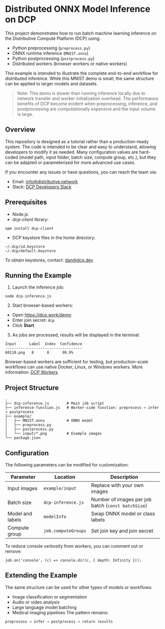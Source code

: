 # Distributed ONNX Model Inference on DCP
This project demonstrates how to run batch machine learning inference on the Distributive Compute Platform (DCP) using:

* Python preprocessing (`preprocess.py`)
* ONNX runtime inference (`MNIST.onnx`)
* Python postprocessing (`postprocess.py`)
* Distributed workers (browser workers or native workers)

This example is intended to illustrate the complete end-to-end workflow for distributed inference. While this MNIST demo is small, the same structure can be applied to larger models and datasets.

> Note: This demo is slower than running inference locally due to network transfer and worker initialization overhead. The performance benefits of DCP become evident when preprocessing, inference, and postprocessing are computationally expensive and the input volume is large.

## Overview

This repository is designed as a tutorial rather than a production-ready system. The code is intended to be clear and easy to understand, allowing developers to modify it as needed. Many configuration values are hard-coded (model path, input folder, batch size, compute group, etc.), but they can be adapted or parameterized for more advanced use cases.

If you encounter any issues or have questions, you can reach the team via:

* Email: info@distributive.network
* Slack: [DCP Developers Slack](https://join.slack.com/t/dcp-devs/shared_invite/zt-56v87qj7-fkqZOXFUls8rNzO4mxHaIA)

## Prerequisites

* Node.js
* *dcp-client* library:
```
npm install dcp-client
```
* DCP keystore files in the home directory:
```
~/.dcp/id.keystore
~/.dcp/default.keystore
```
To obtain keystores, contact: dan@dcp.dev

## Running the Example

1. Launch the inference job:
```
node dcp-inference.js
```
2. Start browser-based workers:
* Open https://dcp.work/demo
* Enter join secret: `dcp`
* Click **Start**
3. As jobs are processed, results will be displayed in the terminal:
```
Input      Label  Index  Confidence
-----------------------------------
60110.png   8      8      99.9%
```
Browser-based workers are sufficient for testing, but production-scale workflows can use native Docker, Linux, or Windows workers. More information: [DCP Workers](https://distributive.network/workers)

## Project Structure
```
.
├── dcp-inference.js        # Main job script
├── inference-function.js   # Worker-side function: preprocess → infer → postprocess
├── example/
│   ├── MNIST.onnx          # ONNX model
│   ├── preprocess.py
│   ├── postprocess.py
│   └── input/*.png         # Example images
└── package.json
```

## Configuration
The following parameters can be modified for customization:

| Parameter        | Location            | Description                                        |
| ---------------- | ------------------- | -------------------------------------------------- |
| Input images     | `example/input`     | Replace with your own images                       |
| Batch size       | `dcp-inference.js`  | Number of images per job batch (`const batchSize`) |
| Model and labels | `modelInfo`         | Swap ONNX model or class labels                    |
| Compute group    | `job.computeGroups` | Set join key and join secret                       |

To reduce console verbosity from workers, you can comment out or remove:
```
job.on('console', (c) => console.dir(c, { depth: Infinity }));
```

## Extending the Example

The same structure can be used for other types of models or workflows:
* Image classification or segmentation
* Audio or video analysis
* Large language model batching
* Medical imaging pipelines
The pattern remains:
```
preprocess → infer → postprocess → return results
```
